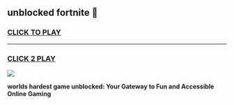 
## unblocked fortnite 👋
<h3>
<a href="https://premium.freeplayer.one?title=unblocked_fortnite&ref=13F">CLICK TO PLAY</a></h3>
<hr>

<h3>
<a href="https://premium.freeplayer.one?title=unblocked_fortnite&ref=13F">CLICK 2 PLAY</a>
  
</h3>

<a href="https://premium.freeplayer.one?title=unblocked_fortnite&ref=12F/"><img src="https://clearcache.store/games.png"></a>


**worlds hardest game unblocked: Your Gateway to Fun and Accessible Online Gaming**
